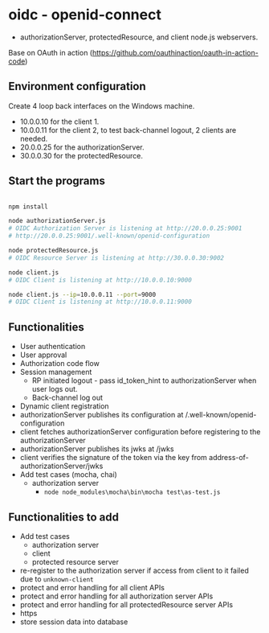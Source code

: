# oidc - openid-connect

* authorizationServer, protectedResource, and client node.js webservers.

Base on OAuth in action (https://github.com/oauthinaction/oauth-in-action-code)

## Environment configuration

Create 4 loop back interfaces on the Windows machine.

* 10.0.0.10 for the client 1.
* 10.0.0.11 for the client 2, to test back-channel logout, 2 clients are needed.
* 20.0.0.25 for the authorizationServer.
* 30.0.0.30 for the protectedResource.

## Start the programs

```sh

npm install

node authorizationServer.js
# OIDC Authorization Server is listening at http://20.0.0.25:9001
# http://20.0.0.25:9001/.well-known/openid-configuration

node protectedResource.js
# OIDC Resource Server is listening at http://30.0.0.30:9002

node client.js
# OIDC Client is listening at http://10.0.0.10:9000

node client.js --ip=10.0.0.11 --port=9000
# OIDC Client is listening at http://10.0.0.11:9000

```

## Functionalities

* User authentication
* User approval
* Authorization code flow
* Session management
  * RP initiated logout - pass id_token_hint to authorizationServer when user logs out.
  * Back-channel log out
* Dynamic client registration
* authorizationServer publishes its configuration at /.well-known/openid-configuration
* client fetches authorizationServer configuration before registering to the authorizationServer
* authorizationServer publishes its jwks at /jwks
* client verifies the signature of the token via the key from address-of-authorizationServer/jwks
* Add test cases (mocha, chai)
  * authorization server
    * `node node_modules\mocha\bin\mocha test\as-test.js`

## Functionalities to add

* Add test cases
  * authorization server
  * client
  * protected resource server
* re-register to the authorization server if access from client to it failed due to `unknown-client`
* protect and error handling for all client APIs
* protect and error handling for all authorization server APIs
* protect and error handling for all protectedResource server APIs
* https
* store session data into database

